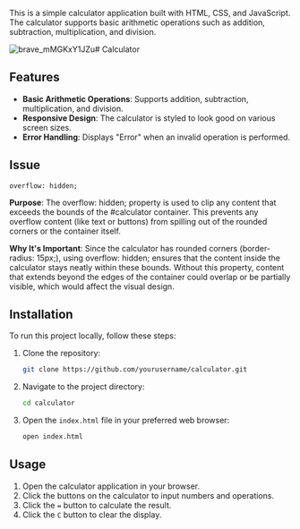 This is a simple calculator application built with HTML, CSS, and JavaScript. The calculator supports basic arithmetic operations such as addition, subtraction, multiplication, and division.

![brave_mMGKxY1JZu](https://github.com/user-attachments/assets/8510010d-1819-4fc9-bb47-827b28dbb9de)# Calculator

## Features

- **Basic Arithmetic Operations**: Supports addition, subtraction, multiplication, and division.
- **Responsive Design**: The calculator is styled to look good on various screen sizes.
- **Error Handling**: Displays "Error" when an invalid operation is performed.

## Issue

`overflow: hidden;`

**Purpose**: The overflow: hidden; property is used to clip any content that exceeds the bounds of the #calculator container. This prevents any overflow content (like text or buttons) from spilling out of the rounded corners or the container itself.

**Why It's Important**: Since the calculator has rounded corners (border-radius: 15px;), using overflow: hidden; ensures that the content inside the calculator stays neatly within these bounds. Without this property, content that extends beyond the edges of the container could overlap or be partially visible, which would affect the visual design.

## Installation

To run this project locally, follow these steps:

1. Clone the repository:
   ```bash
   git clone https://github.com/yourusername/calculator.git
   ```
2. Navigate to the project directory:
   ```bash
   cd calculator
   ```
3. Open the `index.html` file in your preferred web browser:
   ```bash
   open index.html
   ```

## Usage

1. Open the calculator application in your browser.
2. Click the buttons on the calculator to input numbers and operations.
3. Click the `=` button to calculate the result.
4. Click the `C` button to clear the display.
